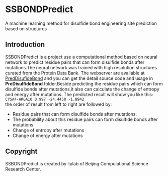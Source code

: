 # SSBONDPredict
A machine learning method for disulfide bond engineering site prediction based on structures
## Introduction
SSBONDPredict is a project use a computational method based on neural network to predict residue pairs that can form disulfide bonds after mutations.The neural network was trained with high resolution structures curated from the Protein Data Bank. The webserver are available at [PredDisufideBond](http://liulab.csrc.ac.cn/ssbondpre) and you can get the detail source code and usage in **PreDisulfideBond** folder.Beside predicting the residue pairs which can form disulfide bonds after mutations,it also can calculate the change of entropy and energy after mutations. 
The predicted result will show you like this:  
```CYSA4-ARGA10 0.997 -24.4450 -1.8942```  
the order of result from left to right are followed by:
* Residue pairs that can form disulfide bonds after mutations.  
* The probability about this residue pairs can form disulfide bonds after mutations.  
* Change of entropy after mutations  
* Change of energy after mutations  
## Copyright  
SSBONDPredict is created by liulab of Beijing Compulational Science Research Center.



